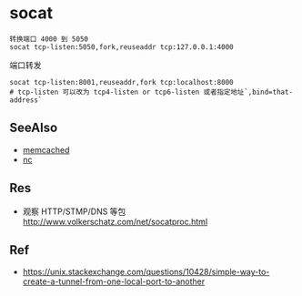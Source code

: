 # socat

```
转换端口 4000 到 5050
socat tcp-listen:5050,fork,reuseaddr tcp:127.0.0.1:4000
```

端口转发
```
socat tcp-listen:8001,reuseaddr,fork tcp:localhost:8000
# tcp-listen 可以改为 tcp4-listen or tcp6-listen 或者指定地址`,bind=that-address`
```


## SeeAlso
- [memcached](./memcached.md)
- [nc](./nc.md)

## Res
- 观察 HTTP/STMP/DNS 等包 http://www.volkerschatz.com/net/socatproc.html

## Ref
- https://unix.stackexchange.com/questions/10428/simple-way-to-create-a-tunnel-from-one-local-port-to-another 

